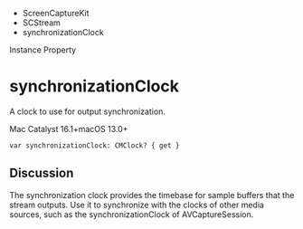 

- ScreenCaptureKit
- SCStream
-  synchronizationClock 

Instance Property

# synchronizationClock

A clock to use for output synchronization.

Mac Catalyst 16.1+macOS 13.0+

``` source
var synchronizationClock: CMClock? { get }
```

## Discussion

The synchronization clock provides the timebase for sample buffers that the stream outputs. Use it to synchronize with the clocks of other media sources, such as the synchronizationClock of AVCaptureSession.

